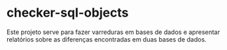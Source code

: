 # checker-sql-objects

Este projeto serve para fazer varreduras em bases de dados e apresentar relatórios sobre as diferenças encontradas em duas bases de dados.